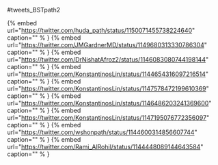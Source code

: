 #tweets_BSTpath2

{% embed url="https://twitter.com/huda_path/status/1150071455738224640"  caption="" % }
{% embed url="https://twitter.com/JMGardnerMD/status/1149680313330786304"  caption="" % }
{% embed url="https://twitter.com/DrNishatAfroz2/status/1146083080744198144"  caption="" % }
{% embed url="https://twitter.com/KonstantinosLin/status/1144654316097216514"  caption="" % }
{% embed url="https://twitter.com/KonstantinosLin/status/1147578472199610369"  caption="" % }
{% embed url="https://twitter.com/KonstantinosLin/status/1146486203241369600"  caption="" % }
{% embed url="https://twitter.com/KonstantinosLin/status/1147195076772356097"  caption="" % }
{% embed url="https://twitter.com/wshonpath/status/1144600314856607744"  caption="" % }
{% embed url="https://twitter.com/Rami_AlRohil/status/1144448089144643584"  caption="" % }
